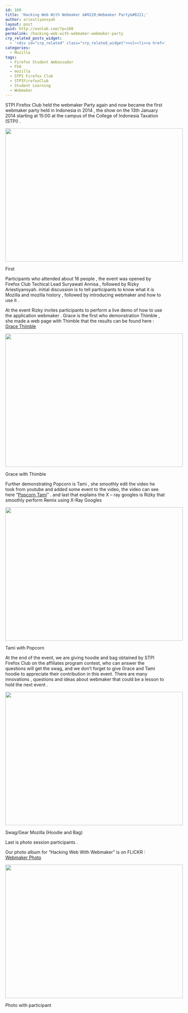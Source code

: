 ```yaml
---
id: 160
title: 'Hacking Web With Webmaker &#8220;Webmaker Party&#8221;'
author: ariestiyansyah
layout: post
guid: http://oonlab.com/?p=160
permalink: /hacking-web-with-webmaker-webmaker-party
crp_related_posts_widget:
  - '<div id="crp_related" class="crp_related_widget"><ul><li><a href="http://oonlab.com/hacking-web-with-webmaker-by-stpi-firefox-club"    ><img src="http://oonlab.com/wp-content/plugins/contextual-related-posts/timthumb/timthumb.php?src=http%3A%2F%2Foonlab.com%2Fwp-content%2Fuploads%2F2014%2F01%2Flogo-252x731-160x160.png&amp;w=&amp;h=&amp;zc=1&amp;q=75" alt="Hacking Web With Webmaker by STPI Firefox Club" title="Hacking Web With Webmaker by STPI Firefox Club" width="" height="" border="0" class="crp_thumb" /></a><a href="http://oonlab.com/hacking-web-with-webmaker-by-stpi-firefox-club"     class="crp_title">Hacking Web With Webmaker by STPI Firefox Club</a></li><li><a href="http://oonlab.com/first-student-learning-in-stpifirefoxclub"    ><img src="http://oonlab.com/wp-content/plugins/contextual-related-posts/timthumb/timthumb.php?src=http%3A%2F%2Foonlab.com%2Fwp-content%2Fuploads%2F2013%2F10%2Ftmp_IMG_20131204_225055-918699469-160x160.jpg&amp;w=&amp;h=&amp;zc=1&amp;q=75" alt="First &#8220;Student Learning&#8221; in @STPIFirefoxClub" title="First &#8220;Student Learning&#8221; in @STPIFirefoxClub" width="" height="" border="0" class="crp_thumb" /></a><a href="http://oonlab.com/first-student-learning-in-stpifirefoxclub"     class="crp_title">First &#8220;Student Learning&#8221; in @STPIFirefoxClub</a></li><li><a href="http://oonlab.com/event-and-recognition-of-stpi-firefox-club-in-7-month"    ><img src="http://oonlab.com/wp-content/plugins/contextual-related-posts/timthumb/timthumb.php?src=http%3A%2F%2Foonlab.com%2Fwp-content%2Fuploads%2F2013%2F12%2Flogo-160x160.png&amp;w=&amp;h=&amp;zc=1&amp;q=75" alt="Event and Recognition of STPI Firefox Club in 7 Month" title="Event and Recognition of STPI Firefox Club in 7 Month" width="" height="" border="0" class="crp_thumb" /></a><a href="http://oonlab.com/event-and-recognition-of-stpi-firefox-club-in-7-month"     class="crp_title">Event and Recognition of STPI Firefox Club in 7 Month</a></li><li><a href="http://oonlab.com/2nd-student-learning-we-have-new-generation-for-stpifirefoxclub"    ><img src="http://oonlab.com/wp-content/plugins/contextual-related-posts/timthumb/timthumb.php?src=http%3A%2F%2Foonlab.com%2Fwp-content%2Fuploads%2F2013%2F11%2Fwpid-13847885503011-160x160.jpg&amp;w=&amp;h=&amp;zc=1&amp;q=75" alt="2nd &#8220;Student Learning&#8221; : We have new generation for STPIFirefoxClub" title="2nd &#8220;Student Learning&#8221; : We have new generation for STPIFirefoxClub" width="" height="" border="0" class="crp_thumb" /></a><a href="http://oonlab.com/2nd-student-learning-we-have-new-generation-for-stpifirefoxclub"     class="crp_title">2nd &#8220;Student Learning&#8221; : We have new generation&hellip;</a></li><li><a href="http://oonlab.com/about"    ><img src="http://oonlab.com/wp-content/plugins/contextual-related-posts/timthumb/timthumb.php?src=%2Fdefault.png&amp;w=&amp;h=&amp;zc=1&amp;q=75" alt="About" title="About" width="" height="" border="0" class="crp_thumb" /></a><a href="http://oonlab.com/about"     class="crp_title">About</a></li></ul></div>'
categories:
  - Mozilla
tags:
  - Firefox Student Ambassador
  - FSA
  - mozilla
  - STPI Firefox Club
  - STPIFirefoxClub
  - Student Learning
  - Webmaker
---
```

STPI Firefox Club held the webmaker Party again and now became the first webmaker party held in Indonesia in 2014 , the show on the 13th January 2014 starting at 15:00 at the campus of the College of Indonesia Taxation  (STPI) .

<div style="width: 570px" class="wp-caption aligncenter">
  <img class=" " alt="" src="http://farm6.staticflickr.com/5521/11938162636_474bbe53da_c.jpg" width="560" height="420" />
  
  <p class="wp-caption-text">
    First
  </p>
</div>

Participants who attended about 16 people , the event was opened by Firefox Club Techical Lead Suryawati Annisa , followed by Rizky Ariestiyansyah. initial discussion is to tell participants to know what it is Mozilla and mozilla history , followed by introducing webmaker and how to use it .

At the event Rizky invites participants to perform a live demo of how to use the application webmaker . Grace is the first who demonstration Thimble , she made ​​a web page with Thimble that the results can be found here : <a title="Grace Thimble" href="https://ariestiyansyah.makes.org/thimble/lirik-lagu-huh-gak-hello" target="_blank">Grace Thimble</a>

<div style="width: 570px" class="wp-caption aligncenter">
  <img class=" " alt="" src="http://farm8.staticflickr.com/7379/11938585016_bfbc67a57b_c.jpg" width="560" height="420" />
  
  <p class="wp-caption-text">
    Grace with Thimble
  </p>
</div>

Further demonstrating Popcorn is Tami , she smoothly edit the video he took from youtube and added some event to the video, the video can see here &#8220;<a title="Popocorn Tami" href="https://ariestiyansyah.makes.org/popcorn/1otd" target="_blank">Popcorn Tami</a>&#8221; . and last that explains the X &#8211; ray googles is Rizky that smoothly perform Remix using X-Ray Googles

<div style="width: 570px" class="wp-caption aligncenter">
  <img class=" " alt="" src="http://farm3.staticflickr.com/2805/11937498045_1d33c95253_c.jpg" width="560" height="420" />
  
  <p class="wp-caption-text">
    Tami with Popcorn
  </p>
</div>

At the end of the event, we are giving hoodie and bag obtained by STPI Firefox Club on the affiliates program contest, who can answer the questions will get the swag, and we don&#8217;t forget to give Grace and Tami hoodie to appreciate their contribution in this event. There are many innovations , questions and ideas about webmaker that could be a lesson to hold the next event .

<div style="width: 570px" class="wp-caption aligncenter">
  <img class=" " alt="" src="http://farm4.staticflickr.com/3758/11938692574_491cd32bcd_c.jpg" width="560" height="420" />
  
  <p class="wp-caption-text">
    Swag/Gear Mozilla (Hoodie and Bag)
  </p>
</div>

Last is photo session participants .

Our photo album for &#8220;Hacking Web With Webmaker&#8221; is on FLICKR : <a title="Webmaker Party" href="http://www.flickr.com/photos/113379163@N04/sets/72157639746966744/" target="_blank">Webmaker Photo</a>

<div style="width: 570px" class="wp-caption aligncenter">
  <img alt="" src="http://farm3.staticflickr.com/2853/11937599895_bf27248949_c.jpg" width="560" height="420" />
  
  <p class="wp-caption-text">
    Photo with participant
  </p>
</div>
